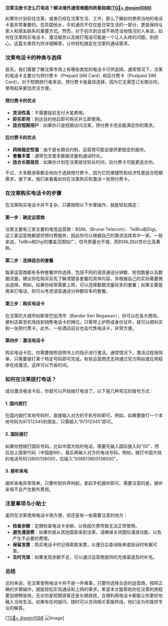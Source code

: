 **汶莱注册卡怎么打电话？解决海外通信难题的终极指南[[TG💪+ @esim1088](https://t.me/s/esim1088)]**

如果你计划前往汶莱，或者已经在汶莱生活、工作，那么了解如何使用当地的电话卡是非常重要的。在异国他乡，手机通讯不仅仅是日常生活的一部分，更是保持与家人和朋友联系的重要方式。然而，对于初次到访或不熟悉当地情况的人来说，如何在汶莱购买电话卡、激活服务以及拨打电话可能是一个让人头疼的问题。别担心，这篇文章将为你详细解答，让你轻松搞定在汶莱的通话需求。

### 汶莱电话卡的种类与选择

首先，我们需要了解汶莱市场上有哪些类型的电话卡可供选择。通常情况下，汶莱的电话卡主要分为预付费卡（Prepaid SIM Card）和后付费卡（Postpaid SIM Card）。对于短期旅行者来说，预付费卡是最佳选择，因为它无需签订长期合同，使用起来更加灵活方便。

#### 预付费卡的优点
- **灵活性高**：不需要提前支付大笔费用。
- **即买即用**：到达目的地后即可购买并立即使用。
- **适合短期用户**：如果你只是短期访问汶莱，预付费卡完全能满足你的需求。

#### 后付费卡的优点
- **网络稳定性强**：由于是长期合约制，运营商可能会提供更稳定的服务。
- **套餐丰富**：通常包含更多数据流量和通话时长。
- **适合长期居民**：如果你计划在汶莱居住较长时间，后付费卡可能更适合你。

不过，大多数游客都会倾向于选择预付费卡，因为它的便捷性和经济性更适合短期需求。接下来，我们来看看如何在汶莱购买和激活一张预付费卡。

### 在汶莱购买电话卡的步骤

在汶莱购买电话卡并不复杂，只要按照以下步骤操作，就能轻松搞定：

#### 第一步：确定运营商
汶莱主要有三家主要的电信运营商：BSNL（Brunei Telecom）、TelBru和Digi。这三家运营商都提供预付费服务，因此你可以根据自己的需求选择其中一家。一般来说，TelBru和Digi的覆盖范围较广，信号质量也不错，而BSNL则以性价比高著称。

#### 第二步：选择适合的套餐
每家运营商都有多种套餐供你选择，包括不同的语音通话分钟数、短信数量以及数据流量。建议你在购买前先了解清楚各套餐的具体内容，并根据自己的实际需要做出选择。例如，如果你经常需要上网，可以选择数据流量较多的套餐；如果主要是用来打电话，则可以考虑语音通话分钟数较多的套餐。

#### 第三步：购买电话卡
在汶莱的大城市如斯里巴加湾市（Bandar Seri Begawan），你可以在各大商场、便利店甚至机场找到销售电话卡的摊位。只需带上护照或身份证件，就可以顺利买到一张预付费卡。此外，一些酒店前台也会代售电话卡，非常方便。

#### 第四步：激活电话卡
购买电话卡后，你需要按照说明书上的指示进行激活。通常情况下，激活过程很简单，只需要拨打某个特定号码即可完成。有些运营商还支持通过官方网站或应用程序在线激活，这样可以节省时间。

### 如何在汶莱拨打电话？

成功激活电话卡后，你就可以开始拨打电话了。以下是几种常见的拨号方式：

#### 1. 国内拨打
在国内拨打本地号码时，直接输入对方的手机号码即可。例如，如果要拨打一个本地号码为97312345的朋友，只需输入“97312345”即可。

#### 2. 国际拨打
如果你想拨打国际号码，比如中国大陆的电话，需要先输入国际接入码“00”，然后加上国家代码（中国是86），最后再输入对方的电话号码。例如，拨打中国大陆的电话号码13800138000，应输入“008613800138000”。

#### 3. 接听来电
接听来电非常简单，只要听到铃声响起，拿起手机接听即可。需要注意的是，接听来电不会产生额外费用。

### 注意事项与小贴士

虽然在汶莱使用电话卡很方便，但还是有一些需要注意的地方：

- **检查余额**：定期检查电话卡余额，以免因欠费导致无法正常使用。
- **避免漫游费**：如果你是从其他国家来到汶莱，请确保关闭国际漫游功能，以免产生不必要的费用。
- **保留发票**：购买电话卡时记得索取发票，以便日后查询账单或投诉时有据可查。
- **及时充值**：如果发现余额不足，可以通过运营商提供的充值渠道及时补充。

### 总结

总的来说，在汶莱使用电话卡并不是一件难事，只要你选择合适的运营商，按照正确的步骤操作，就能轻松实现通话和上网的需求。希望本文能帮助你在汶莱的旅程更加顺畅愉快。无论你是短期游客还是长期居民，合理利用电话卡都能让你更好地融入当地生活。如果有任何疑问，随时可以咨询相关客服热线，他们会为你提供专业的解答。

[[TG💪+ @esim1088](https://t.me/s/esim1088) ![Image](https://i.postimg.cc/4NQfJmqS/Snipaste-2025-05-13-00-14-12.png)]